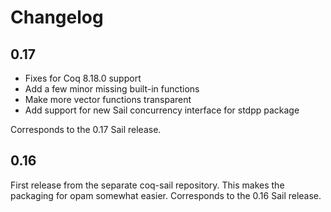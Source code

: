 Changelog
=========

0.17
----

* Fixes for Coq 8.18.0 support
* Add a few minor missing built-in functions
* Make more vector functions transparent
* Add support for new Sail concurrency interface for stdpp package

Corresponds to the 0.17 Sail release.

0.16
----

First release from the separate coq-sail repository.  This makes the
packaging for opam somewhat easier.  Corresponds to the 0.16 Sail
release.
